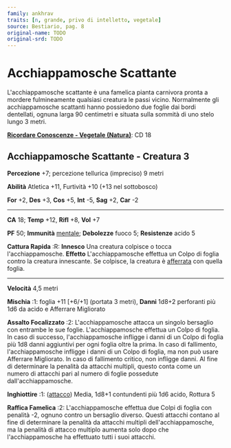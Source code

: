 ```yaml
---
family: ankhrav
traits: [n, grande, privo di intelletto, vegetale]
source: Bestiario, pag. 8
original-name: TODO
original-srd: TODO
---
```


# Acchiappamosche Scattante

L'acchiappamosche scattante è una famelica pianta carnivora pronta a mordere
fulmineamente qualsiasi creatura le passi vicino. Normalmente gli
acchiappamosche scattanti hanno possiedono due foglie dai bordi dentellati,
ognuna larga 90 centimetri e situata sulla sommità di uno stelo lungo 3 metri.

**[Ricordare Conoscenze - Vegetale (Natura)](/azioni/abilita/ricordare-conoscenze)**:
CD 18

## Acchiappamosche Scattante - Creatura 3

**Percezione** +7; percezione tellurica (impreciso) 9 metri

**Abilità** Atletica +11, Furtività +10 (+13 nel sottobosco)

**For** +2, **Des** +3, **Cos** +5, **Int** -5, **Sag** +2, **Car** -2

---

**CA** 18; **Temp** +12, **Rifl** +8, **Vol** +7

**PF** 50; **Immunità** [mentale](/tratti/mentale); **Debolezze** fuoco 5;
**Resistenze** acido 5

**Cattura Rapida** :R: **Innesco** Una creatura colpisce o tocca
l'acchiappamosche. **Effetto** L'acchiappamosche effettua un Colpo di foglia
contro la creatura innescante. Se colpisce, la creatura è
[afferrata](/condizioni/afferrato) con quella foglia.

---

**Velocità** 4,5 metri

**Mischia** :1: foglia +11 \[+6/+1] (portata 3 metri), **Danni** 1d8+2
perforanti più 1d6 da acido e Afferrare Migliorato

**Assalto Focalizzato** :2: L'acchiappamosche attacca un singolo bersaglio con
entrambe le sue foglie. L'acchiappamosche effettua un Colpo di foglia. ln caso
di successo, l'acchiappamosche infligge i danni di un Colpo di foglia più 1d8
danni aggiuntivi per ogni foglia oltre la prima. ln caso di fallimento,
l'acchiappamosche infligge i danni di un Colpo di foglia, ma non può usare
Afferrare Migliorato. ln caso di fallimento critico, non infligge danni. Al fine
di determinare la penalità da attacchi multipli, questo conta come un numero di
attacchi pari al numero di foglie possedute dall'acchiappamosche.

**Inghiottire** :1: ([attacco](/tratti/attacco)) Media, 1d8+1 contundenti più
1d6 acido, Rottura 5

**Raffica Famelica** :2: L'acchiappamosche effettua due Colpi di foglia con
penalità -2, ognuno contro un bersaglio diverso. Questi attacchi contano al fine
di determinare la penalità da attacchi multipli dell'acchiappamosche, ma la
penalità di attacco multiplo aumenta solo dopo che l'acchiappamosche ha
effettuato tutti i suoi attacchi.
